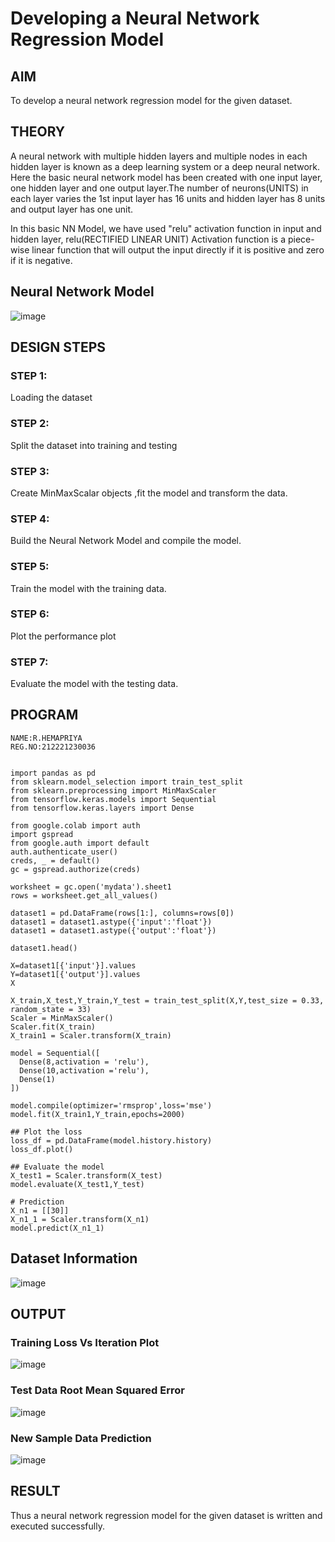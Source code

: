 # Developing a Neural Network Regression Model

## AIM

To develop a neural network regression model for the given dataset.

## THEORY

A neural network with multiple hidden layers and multiple nodes in each hidden layer is known as a deep learning system or a deep neural network. Here the basic neural network model has been created with one input layer, one hidden layer and one output layer.The number of neurons(UNITS) in each layer varies the 1st input layer has 16 units and hidden layer has 8 units and output layer has one unit.

In this basic NN Model, we have used "relu" activation function in input and hidden layer, relu(RECTIFIED LINEAR UNIT) Activation function is a piece-wise linear function that will output the input directly if it is positive and zero if it is negative.



## Neural Network Model
![image](https://github.com/Hemapriya-2004/basic-nn-model/blob/main/k1.png)



## DESIGN STEPS

### STEP 1:

Loading the dataset

### STEP 2:

Split the dataset into training and testing

### STEP 3:

Create MinMaxScalar objects ,fit the model and transform the data.

### STEP 4:

Build the Neural Network Model and compile the model.

### STEP 5:

Train the model with the training data.

### STEP 6:

Plot the performance plot

### STEP 7:

Evaluate the model with the testing data.

## PROGRAM
~~~
NAME:R.HEMAPRIYA
REG.NO:212221230036
~~~
```

import pandas as pd
from sklearn.model_selection import train_test_split
from sklearn.preprocessing import MinMaxScaler
from tensorflow.keras.models import Sequential
from tensorflow.keras.layers import Dense

from google.colab import auth
import gspread
from google.auth import default
auth.authenticate_user()
creds, _ = default()
gc = gspread.authorize(creds)

worksheet = gc.open('mydata').sheet1
rows = worksheet.get_all_values()

dataset1 = pd.DataFrame(rows[1:], columns=rows[0])
dataset1 = dataset1.astype({'input':'float'})
dataset1 = dataset1.astype({'output':'float'})

dataset1.head()

X=dataset1[{'input'}].values
Y=dataset1[{'output'}].values
X

X_train,X_test,Y_train,Y_test = train_test_split(X,Y,test_size = 0.33, random_state = 33)
Scaler = MinMaxScaler()
Scaler.fit(X_train)
X_train1 = Scaler.transform(X_train)

model = Sequential([
  Dense(8,activation = 'relu'),
  Dense(10,activation ='relu'),
  Dense(1)
])

model.compile(optimizer='rmsprop',loss='mse')
model.fit(X_train1,Y_train,epochs=2000)

## Plot the loss
loss_df = pd.DataFrame(model.history.history)
loss_df.plot()

## Evaluate the model
X_test1 = Scaler.transform(X_test)
model.evaluate(X_test1,Y_test)

# Prediction
X_n1 = [[30]]
X_n1_1 = Scaler.transform(X_n1)
model.predict(X_n1_1)

```
## Dataset Information

![image](https://github.com/Hemapriya-2004/basic-nn-model/blob/main/k2.png)


## OUTPUT

### Training Loss Vs Iteration Plot

![image](https://github.com/Hemapriya-2004/basic-nn-model/blob/main/k3.png)

### Test Data Root Mean Squared Error
![image](https://github.com/Hemapriya-2004/basic-nn-model/blob/main/k4.png)

### New Sample Data Prediction

![image](https://github.com/Hemapriya-2004/basic-nn-model/blob/main/k5.png)

## RESULT
Thus a neural network regression model for the given dataset is written and executed successfully.
